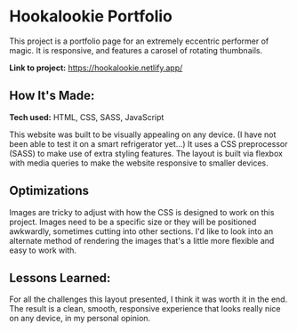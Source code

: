 # Hookalookie Portfolio
This project is a portfolio page for an extremely eccentric performer of magic. It is responsive, and features a carosel of rotating thumbnails. 

**Link to project:** https://hookalookie.netlify.app/

<!-- ![alt tag](http://placecorgi.com/1200/650) -->
<!-- Image still needed! -->

## How It's Made:

**Tech used:** HTML, CSS, SASS, JavaScript

This website was built to be visually appealing on any device. (I have not been able to test it on a smart refrigerator yet...) It uses a CSS preprocessor (SASS) to make use of extra styling features. The layout is built via flexbox with media queries to make the website responsive to smaller devices. 

## Optimizations

Images are tricky to adjust with how the CSS is designed to work on this project. Images need to be a specific size or they will be positioned awkwardly, sometimes cutting into other sections. I'd like to look into an alternate method of rendering the images that's a little more flexible and easy to work with. 

## Lessons Learned:

For all the challenges this layout presented, I think it was worth it in the end. The result is a clean, smooth, responsive experience that looks really nice on any device, in my personal opinion. 